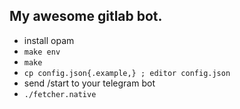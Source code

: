 My awesome gitlab bot.
----------------------


* install opam
* `make env`
* `make`
* `cp config.json{.example,} ; editor config.json`
* send /start to your telegram bot
* `./fetcher.native`
